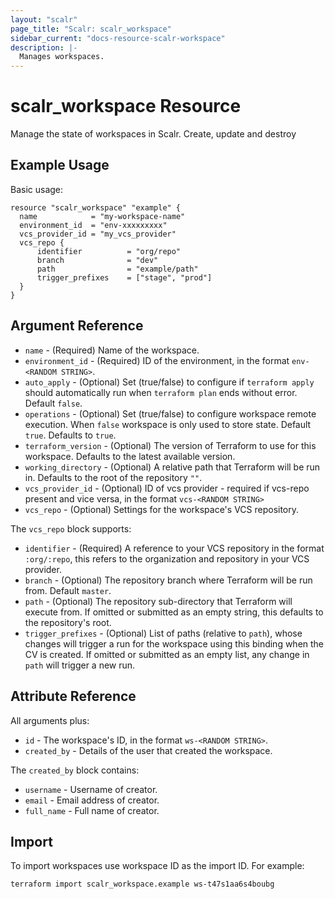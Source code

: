 ```yaml
---
layout: "scalr"
page_title: "Scalr: scalr_workspace"
sidebar_current: "docs-resource-scalr-workspace"
description: |-
  Manages workspaces.
---
```


# scalr_workspace Resource

Manage the state of workspaces in Scalr. Create, update and destroy

## Example Usage

Basic usage:

```hcl
resource "scalr_workspace" "example" {
  name            = "my-workspace-name"
  environment_id  = "env-xxxxxxxxx"
  vcs_provider_id = "my_vcs_provider"
  vcs_repo {
      identifier          = "org/repo"
      branch              = "dev"
      path                = "example/path"
      trigger_prefixes    = ["stage", "prod"]
  }
}
```

## Argument Reference

* `name` - (Required) Name of the workspace.
* `environment_id` - (Required) ID of the environment, in the format `env-<RANDOM STRING>`.
* `auto_apply` - (Optional) Set (true/false) to configure if `terraform apply` should automatically run when `terraform plan` ends without error. Default `false`.
* `operations` - (Optional) Set (true/false) to configure workspace remote execution. When `false` workspace is only used to store state. Default `true`.
  Defaults to `true`.
* `terraform_version` - (Optional) The version of Terraform to use for this workspace. Defaults to the latest available version.
* `working_directory` - (Optional) A relative path that Terraform will be run in. Defaults to the root of the repository `""`.
* `vcs_provider_id` - (Optional) ID of vcs provider - required if vcs-repo present and vice versa, in the format `vcs-<RANDOM STRING>`
* `vcs_repo` - (Optional) Settings for the workspace's VCS repository.

The `vcs_repo` block supports:

* `identifier` - (Required) A reference to your VCS repository in the format `:org/:repo`, this refers to the organization and repository in your VCS provider.
* `branch` - (Optional) The repository branch where Terraform will be run from. Default `master`.
* `path` - (Optional) The repository sub-directory that Terraform will execute from. If omitted or submitted as an empty string, this defaults to the repository's root.
* `trigger_prefixes` - (Optional) List of paths (relative to `path`), whose changes will trigger a run for the workspace using this binding when the CV is created. If omitted or submitted as an empty list, any change in `path` will trigger a new run.

## Attribute Reference

All arguments plus:

* `id` - The workspace's ID, in the format `ws-<RANDOM STRING>`.
* `created_by` - Details of the user that created the workspace.

The `created_by` block contains:

* `username` - Username of creator.
* `email` - Email address of creator.
* `full_name` - Full name of creator.

## Import

To import workspaces use workspace ID as the import ID. For example:
```shell
terraform import scalr_workspace.example ws-t47s1aa6s4boubg
```

